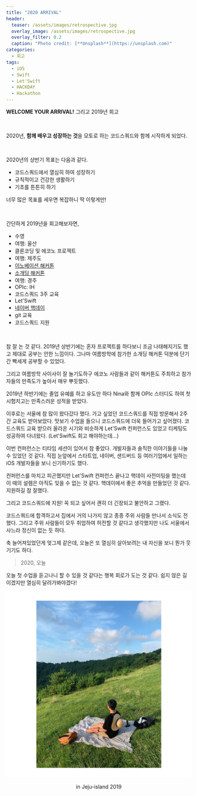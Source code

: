 ```yaml
---
title: "2020 ARRIVAL"
header:
  teaser: /assets/images/retrospective.jpg
  overlay_image: /assets/images/retrospective.jpg
  overlay_filter: 0.2
  caption: "Photo credit: [**Unsplash**](https://unsplash.com)"
categories:
  - 회고
tags:
  - iOS
  - Swift
  - Let'Swift
  - HACKDAY
  - Hackathon
---
```


**WELCOME YOUR ARRIVAL!** 그리고 2019년 회고

</br>

2020년, **함께 배우고 성장하는 것**을 모토로 하는 코드스쿼드와 함께 시작하게 되었다.

</br>

2020년의 상반기 목표는 다음과 같다.

- 코드스쿼드에서 열심히 하여 성장하기
- 규칙적이고 건강한 생활하기
- 기초를 튼튼히 하기

너무 많은 목표를 세우면 복잡하니 딱 이렇게만!

</br>

간단하게 2019년을 회고해보자면,

- 수영
- 여행: 울산
- 클론코딩 및 에코노 프로젝트
- 여행: 제주도
- [이노베이션 해커톤](https://github.com/econovationhackathon/hackathon)
- [소개딩 해커톤](https://corykim0829.github.io/%ED%9A%8C%EA%B3%A0/Retrospective-Sep-4th-2019/)
- 여행: 경주
- OPIc: IH
- 코드스쿼드 3주 교육
- Let'Swift
- [네이버 핵데이](https://corykim0829.github.io/%ED%9A%8C%EA%B3%A0/Retrospective-Nov-23rd-2019/)
- git 교육
- 코드스쿼드 지원

</br>

참 잘 논 것 같다. 2019년 상반기에는 혼자 프로젝트를 하다보니 조금 나태해지기도 했고 제대로 공부는 안한 느낌이다. 그나마 여름방학에 참가한 소개딩 해커톤 덕분에 단기간 빡세게 공부할 수 있었다.

그리고 여름방학 사이사이 잘 놀기도하구 에코노 사람들과 같이 해커톤도 주최하고 참가자들의 만족도가 높아서 매우 뿌듯했다.

2019년 하반기에는 졸업 유예를 하고 유도만 하다 Nina와 함께 OPIc 스터디도 하여 첫 시험치고는 만족스러운 성적을 받았다.

이후로는 서울에 참 많이 왔다갔다 했다. 가고 싶었던 코드스쿼드를 직접 방문해서 2주간 교육도 받아보았다. 맛보기 수업을 들으니 코드스쿼드에 더욱 들어가고 싶어졌다. 코드스쿼드 교육 받으러 올라온 시기와 비슷하게 Let'Swift 컨퍼런스도 있었고 티케팅도 성공하여 다녀왔다. (Let'Swift도 회고 해야하는데...)

이번 컨퍼런스는 티타임 세션이 있어서 참 좋았다. 개발자들과 솔직한 이야기들을 나눌 수 있었던 것 같다. 직접 눈앞에서 스타트업, 네이버, 샌드버드 등 여러기업에서 일하는 iOS 개발자들을 보니 신기하기도 했다.

컨퍼런스를 마치고 피곤했지만 Let'Swift 컨퍼런스 끝나고 핵데이 사전미팅을 했는데 이 때의 설렘은 아직도 잊을 수 없는 것 같다. 핵데이에서 좋은 추억을 만들었던 것 같다. 지원하길 참 잘했다.

그리고 코드스쿼드에 지원! 꼭 되고 싶어서 괜히 더 긴장되고 불안하고 그랬다.

코드스쿼드에 합격하고서 집에서 거의 나가지 않고 종종 주위 사람들 만나서 소식도 전했다. 그리고 주위 사람들이 모두 취업하여 허전할 것 같다고 생각했지만 나도 서울에서 사느라 정신이 없는 듯 하다.

축 늘어져있었던게 엊그제 같은데, 오늘은 또 열심히 살아보려는 내 자신을 보니 뭔가 웃기기도 하다.



> 2020, 오늘

오늘 첫 수업을 듣고나니 할 수 있을 것 같다는 행복 회로가 도는 것 같다. 쉽지 않은 길이겠지만 열심히 달려가봐야겠다!

<p align="center">
  <img src="/assets/images/arrival-2020.jpeg" width="650px">
</p>

<p align="center">
  in Jeju-island 2019
</p>

